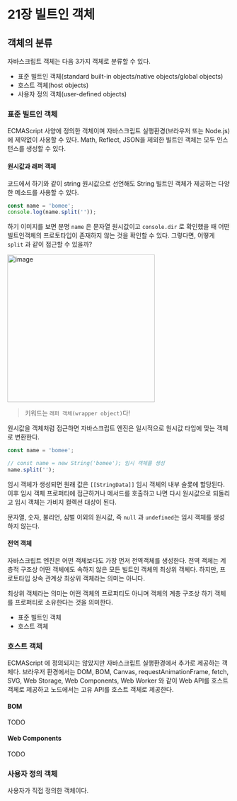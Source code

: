 # 21장 빌트인 객체

## 객체의 분류
자바스크립트 객체는 다음 3가지 객체로 분류할 수 있다.

- 표준 빌트인 객체(standard built-in objects/native objects/global objects)
- 호스트 객체(host objects)
- 사용자 정의 객체(user-defined objects)

### 표준 빌트인 객체
ECMAScript 사양에 정의한 객체이며 자바스크립트 실행환경(브라우저 또는 Node.js)에 제약없이 사용할 수 있다.
Math, Reflect, JSON을 제외한 빌트인 객체는 모두 인스턴스를 생성할 수 있다. 

#### 원시값과 래퍼 객체
코드에서 하기와 같이 string 원시값으로 선언해도 String 빌트인 객체가 제공하는 다양한 메소드를 사용할 수 있다.

```javascript
const name = 'bomee';
console.log(name.split(''));
```

하기 이미지를 보면 분명 `name` 은 문자열 원시값이고 `console.dir` 로 확인했을 때 어떤 빌트인객체의 프로토타입이 존재하지 않는 것을 확인할 수 있다. 그렇다면, 어떻게 `split` 과 같이 접근할 수 있을까?

<img width="333" alt="image" src="https://github.com/nanuya/study/assets/89110544/652275d5-307e-4220-bea0-a4f53f87cf17">

> 키워드는 `래퍼 객체(wrapper object)`다!

원시값을 객체처럼 접근하면 자바스크립트 엔진은 일시적으로 원시값 타입에 맞는 객체로 변환한다. 

```javascript
const name = 'bomee';

// const name = new String('bomee'); 임시 객체를 생성
name.split('');

```

임시 객체가 생성되면 원래 값은 `[[StringData]]` 임시 객체의 내부 슬롯에 할당된다. 이후 임시 객체 프로퍼티에 접근하거나 메서드를 호출하고 나면 다시 원시값으로 되돌리고 임시 객체는 가비지 컬렉션 대상이 된다.

문자열, 숫자, 불리언, 심벌 이외의 원시값, 즉 `null` 과 `undefined`는 임시 객체를 생성하지 않는다.

#### 전역 객체
자바스크립트 엔진은 어떤 객체보다도 가장 먼저 전역객체를 생성한다. 전역 객체는 계층적 구조상 어떤 객체에도 속하지 않은 모든 빌트인 객체의 최상위 객체다. 하지만, 프로토타입 상속 관계상 최상위 객체라는 의미는 아니다.

최상위 객체라는 의미는 어떤 객체의 프로퍼티도 아니며 객체의 계층 구조상 하기 객체를 프로퍼티로 소유한다는 것을 의미한다.
- 표준 빌트인 객체
- 호스트 객체


### 호스트 객체
ECMAScript 에 정의되지는 않았지만 자바스크립트 실행환경에서 추가로 제공하는 객체다.
브라우저 환경에서는 DOM, BOM, Canvas, requestAnimationFrame, fetch, SVG, Web Storage, Web Components, Web Worker 와 같이 Web API를 호스트 객체로 제공하고 노드에서는 고유 API를 호스트 객체로 제공한다.

#### BOM
TODO

#### Web Components
TODO

### 사용자 정의 객체
사용자가 직접 정의한 객체이다.
